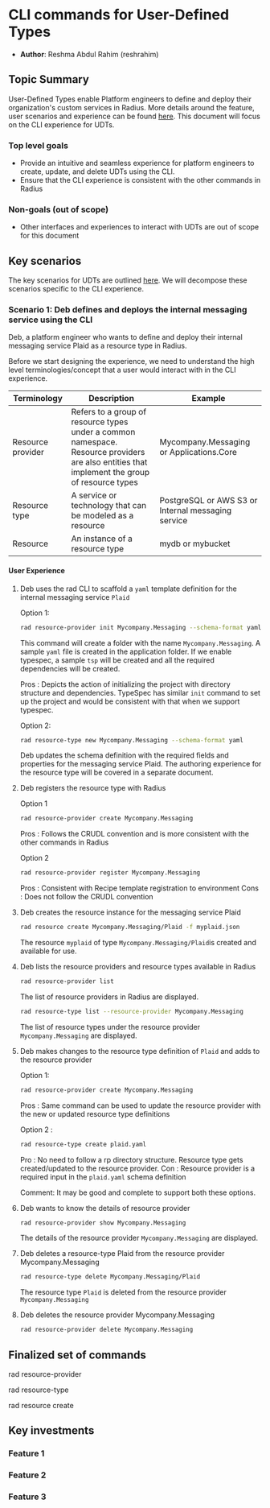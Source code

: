 # CLI commands for User-Defined Types

* **Author**: Reshma Abdul Rahim (reshrahim)

## Topic Summary
<!-- A paragraph or two to summarize the topic area. Just define it in summary form so we all know what it is. -->
User-Defined Types enable Platform engineers to define and deploy their organization's custom services in Radius. More details around the feature, user scenarios and experience can be found [here](/architecture/2024-06-resource-extensibility-feature-spec.md). This document will focus on the CLI experience for UDTs.

### Top level goals
<!-- At the most basic level, what are we trying to accomplish? -->
- Provide an intuitive and seamless experience for platform engineers to create, update, and delete UDTs using the CLI.
- Ensure that the CLI experience is consistent with the other commands in Radius

### Non-goals (out of scope)
<!-- What are we explicitly not trying to accomplish? -->
- Other interfaces and experiences to interact with UDTs are out of scope for this document

## Key scenarios
<!-- List ~3-7 high level scenarios to clarify the value and point to how we will decompose this big area into component capabilities. We may ultimately have more than one level of scenario. -->
The key scenarios for UDTs are outlined [here](/architecture/2024-06-resource-extensibility-feature-spec.md). We will decompose these scenarios specific to the CLI experience.

### Scenario 1: Deb defines and deploys the internal messaging service using the CLI
<!-- One or two sentence summary -->
Deb, a platform engineer who wants to define and deploy their internal messaging service Plaid as a resource type in Radius. 

Before we start designing the experience, we need to understand the high level terminologies/concept that a user would interact with in the CLI experience.

| Terminology | Description | Example |
|-------------|-------------|---------|
|Resource provider | Refers to a group of resource types under a common namespace. Resource providers are also entities that implement the group of resource types | Mycompany.Messaging or Applications.Core |
|Resource type | A service or technology that can be modeled as a resource | PostgreSQL or AWS S3 or Internal messaging service |
|Resource | An instance of a resource type | mydb or mybucket |

#### User Experience

1. Deb uses the rad CLI to scaffold a `yaml` template definition for the internal messaging service `Plaid`

    Option 1:

    ```bash
    rad resource-provider init Mycompany.Messaging --schema-format yaml
    ```
        
    This command will create a folder with the name `Mycompany.Messaging`. A sample `yaml` file is created in the application folder. If we enable typespec, a sample `tsp` will be created and all the required dependencies will be created.

    Pros : Depicts the action of initializing the project with directory structure and dependencies. TypeSpec has similar `init` command to set up the project and would be consistent with that when we support typespec.

    Option 2:

    ```bash
    rad resource-type new Mycompany.Messaging --schema-format yaml
    ```
    
    Deb updates the schema definition with the required fields and properties for the messaging service Plaid. The authoring experience for the resource type will be covered in a separate document.

2. Deb registers the resource type with Radius

    Option 1 

    ```bash
    rad resource-provider create Mycompany.Messaging
    ```
    Pros : Follows the CRUDL convention and is more consistent with the other commands in Radius

    Option 2

    ```bash
    rad resource-provider register Mycompany.Messaging
    ```
    Pros : Consistent with Recipe template registration to environment
    Cons : Does not follow the CRUDL convention

3. Deb creates the resource instance for the messaging service Plaid

    ```bash
    rad resource create Mycompany.Messaging/Plaid -f myplaid.json
    ```
    The resource `myplaid` of type `Mycompany.Messaging/Plaid`is created and available for use.

4. Deb lists the resource providers and resource types available in Radius

    ```bash
    rad resource-provider list
    ```
    The list of resource providers in Radius are displayed.

    ```bash
    rad resource-type list --resource-provider Mycompany.Messaging
    ```
    The list of resource types under the resource provider `Mycompany.Messaging` are displayed.

5. Deb makes changes to the resource type definition of `Plaid` and adds to the resource provider

    Option 1:

    ```bash
    rad resource-provider create Mycompany.Messaging
    ```
    Pros : Same command can be used to update the resource provider with the new or updated resource type definitions

    Option 2 :

    ```bash
    rad resource-type create plaid.yaml 
    ```
    Pro : No need to follow a rp directory structure. Resource type gets created/updated to the resource provider. 
    Con : Resource provider is a required input in the `plaid.yaml` schema definition

    Comment: It may be good and complete to support both these options.

6. Deb wants to know the details of resource provider

    ```bash
    rad resource-provider show Mycompany.Messaging
    ```
    The details of the resource provider `Mycompany.Messaging` are displayed.

7. Deb deletes a resource-type Plaid from the resource provider Mycompany.Messaging

    ```bash
    rad resource-type delete Mycompany.Messaging/Plaid
    ```
    The resource type `Plaid` is deleted from the resource provider `Mycompany.Messaging`

8. Deb deletes the resource provider Mycompany.Messaging

    ```bash
    rad resource-provider delete Mycompany.Messaging
    ```


## Finalized set of commands 

rad resource-provider 

rad resource-type

rad resource create

## Key investments
<!-- List the features required to enable this scenario(s). -->

### Feature 1
<!-- One or two sentence summary -->

### Feature 2
<!-- One or two sentence summary -->

### Feature 3
<!-- One or two sentence summary -->
